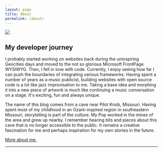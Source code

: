 ```yaml
---
layout: page
title: About
permalink: /about/
---
```

<img src="https://cherylhughey.github.io/img/cheryl.jpg">

## My developer journey

I probably started working on websites back during the uninspiring Geocities days and moved to the not so glorious Microsoft FrontPage WYSIWYG. Then, I fell in love with code. Currently, I enjoy seeing how far I can push the boundaries of integrating various frameworks. Having spent a number of years as a music publicist, building websites with open source code is a lot like jazz improvisation to me. Taking a base idea and morphing it into a new piece of artwork is much like continuing a music conversation on a stage. It's exciting, fun and always unique.

The name of this blog comes from a cave near Pilot Knob, Missouri. Having spent most of my childhood in an Ozark-inspired region in southeastern Missouri, storytelling is part of the culture. My Pop worked in the mines of the area and grew up nearby. I remember hearing bits and pieces about this cave that is no longer accessible to the public. It remains a creative fascination for me and perhaps inspiration for my own stories in the future.

<a href = "http://www.cherylhughey.com">More about me.</a>

<hr>
